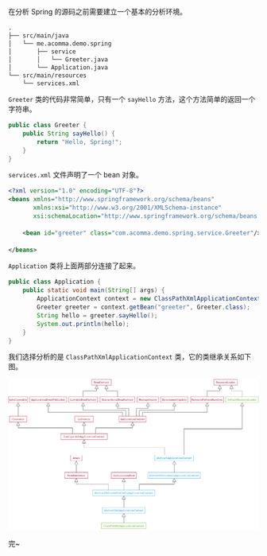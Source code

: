 在分析 Spring 的源码之前需要建立一个基本的分析环境。

```
.
├── src/main/java
│   └── me.acomma.demo.spring
│       ├── service
│       │   └── Greeter.java
│       └── Application.java
└── src/main/resources
    └── services.xml
```

`Greeter` 类的代码非常简单，只有一个 `sayHello` 方法，这个方法简单的返回一个字符串。

```java
public class Greeter {
    public String sayHello() {
        return "Hello, Spring!";
    }
}
```

`services.xml` 文件声明了一个 bean 对象。

```xml
<?xml version="1.0" encoding="UTF-8"?>
<beans xmlns="http://www.springframework.org/schema/beans"
       xmlns:xsi="http://www.w3.org/2001/XMLSchema-instance"
       xsi:schemaLocation="http://www.springframework.org/schema/beans http://www.springframework.org/schema/beans/spring-beans.xsd">

    <bean id="greeter" class="com.acomma.demo.spring.service.Greeter"/>

</beans>
```

`Application` 类将上面两部分连接了起来。

```java
public class Application {
    public static void main(String[] args) {
        ApplicationContext context = new ClassPathXmlApplicationContext("services.xml");
        Greeter greeter = context.getBean("greeter", Greeter.class);
        String hello = greeter.sayHello();
        System.out.println(hello);
    }
}
```

我们选择分析的是 `ClassPathXmlApplicationContext` 类，它的类继承关系如下图。

![](image/ClassPathXmlApplicationContext.png)

完~
